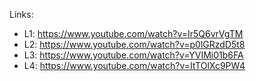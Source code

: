Links:
- L1: https://www.youtube.com/watch?v=Ir5Q6vrVgTM
- L2: https://www.youtube.com/watch?v=p0lGRzdD5t8
- L3: https://www.youtube.com/watch?v=YVIMi01b6FA
- L4: https://www.youtube.com/watch?v=ItTOlXc9PW4
